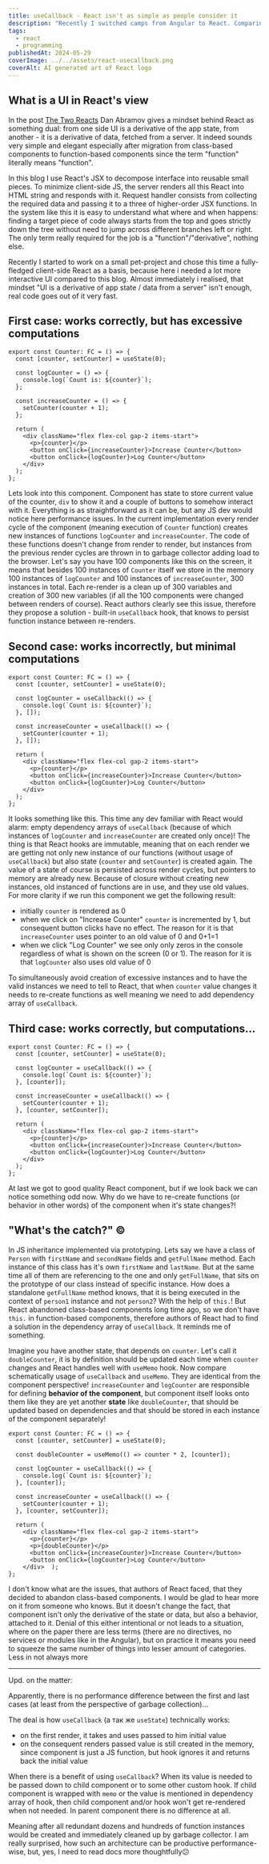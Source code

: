 ```yaml
---
title: useCallback - React isn't as simple as people consider it
description: "Recently I switched camps from Angular to React. Comparing these two technologies head-to-head is quite naive thing to do. There is a long-standing perception in the tech world, that React may lack some features, but it is simple and elegant, while Angular is complex and heavy, but it is a \"batteries included\" solution. Without experience with react I had nothing to do with this perception, but now it changed. I don't agree, that React is simple and `useCallback` is my proof"
tags:
  - react
  - programming
publishedAt: 2024-05-29
coverImage: ../../assets/react-usecallback.png
coverAlt: AI generated art of React logo
---
```


## What is a UI in React's view

In the post [The Two Reacts](https://overreacted.io/the-two-reacts/) Dan Abramov gives a mindset behind React as something dual: from one side UI is a derivative of the app state, from another - it is a derivative of data, fetched from a server. It indeed sounds very simple and elegant especially after migration from class-based components to function-based components since the term "function" literally means "function".

In this blog I use React's JSX to decompose interface into reusable small pieces. To minimize client-side JS, the server renders all this React into HTML string and responds with it. Request handler consists from collecting the required data and passing it to a three of higher-order JSX functions. In the system like this it is easy to understand what where and when happens: finding a target piece of code always starts from the top and goes strictly down the tree without need to jump across different branches left or right. The only term really required for the job is a "function"/"derivative", nothing else.

Recently I started to work on a small pet-project and chose this time a fully-fledged client-side React as a basis, because here i needed a lot more interactive UI compared to this blog. Almost immediately i realised, that mindset "UI is a derivative of app state / data from a server" isn't enough, real code goes out of it very fast.

## First case: works correctly, but has excessive computations

```tsx
export const Counter: FC = () => {
  const [counter, setCounter] = useState(0);

  const logCounter = () => {
    console.log(`Count is: ${counter}`);
  };

  const increaseCounter = () => {
    setCounter(counter + 1);
  };

  return (
    <div className="flex flex-col gap-2 items-start">
      <p>{counter}</p>
      <button onClick={increaseCounter}>Increase Counter</button>
      <button onClick={logCounter}>Log Counter</button>
    </div>
  );
};
```

Lets look into this component. Component has state to store current value of the counter, `div` to show it and a couple of buttons to somehow interact with it. Everything is as straightforward as it can be, but any JS dev would notice here performance issues. In the current implementation every render cycle of the component (meaning execution of `Counter` function) creates new instances of functions `logCounter` and `increaseCounter`. The code of these functions doesn't change from render to render, but instances from the previous render cycles are thrown in to garbage collector adding load to the browser. Let's say you have 100 components like this on the screen, it means that besides 100 instances of `Counter` itself we store in the memory 100 instances of `logCounter` and 100 instances of `increaseCounter`, 300 instances in total. Each re-render is a clean up of 300 variables and creation of 300 new variables (if all the 100 components were changed between renders of course). React authors clearly see this issue, therefore they propose a solution - built-in `useCallback` hook, that knows to persist function instance between re-renders.

## Second case: works incorrectly, but minimal computations

```tsx
export const Counter: FC = () => {
  const [counter, setCounter] = useState(0);

  const logCounter = useCallback(() => {
    console.log(`Count is: ${counter}`);
  }, []);

  const increaseCounter = useCallback(() => {
    setCounter(counter + 1);
  }, []);

  return (
    <div className="flex flex-col gap-2 items-start">
      <p>{counter}</p>
      <button onClick={increaseCounter}>Increase Counter</button>
      <button onClick={logCounter}>Log Counter</button>
    </div>
  );
};
```

It looks something like this. This time any dev familiar with React would alarm: empty dependency arrays of `useCallback` (because of which instances of `logCounter` and `increaseCounter` are created only once)! The thing is that React hooks are immutable, meaning that on each render we are getting not only new instance of our functions (without usage of `useCallback`) but also state (`counter` and `setCounter`) is created again. The value of a state of course is persisted across render cycles, but pointers to memory are already new. Because of closure without creating new instances, old instanced of functions are in use, and they use old values. For more clarity if we run this component we get the following result:

- initially `counter` is rendered as 0
- when we click on "Increase Counter" `counter` is incremented by 1, but consequent button clicks have no effect. The reason for it is that `increaseCounter` uses pointer to an old value of 0 and 0+1=1
- when we click "Log Counter" we see only only zeros in the console regardless of what is shown on the screen (0 or 1). The reason for it is that `logCounter` also uses old value of 0

To simultaneously avoid creation of excessive instances and to have the valid instances we need to tell to React, that when `counter` value changes it needs to re-create functions as well meaning we need to add dependency array of `useCallback`.

## Third case: works correctly, but computations...

```tsx
export const Counter: FC = () => {
  const [counter, setCounter] = useState(0);

  const logCounter = useCallback(() => {
    console.log(`Count is: ${counter}`);
  }, [counter]);

  const increaseCounter = useCallback(() => {
    setCounter(counter + 1);
  }, [counter, setCounter]);

  return (
    <div className="flex flex-col gap-2 items-start">
      <p>{counter}</p>
      <button onClick={increaseCounter}>Increase Counter</button>
      <button onClick={logCounter}>Log Counter</button>
    </div>
  );
};
```

At last we got to good quality React component, but if we look back we can notice something odd now. Why do we have to re-create functions (or behavior in other words) of the component when it's state changes?!

## "What's the catch?" ©️

In JS inheritance implemented via prototyping. Lets say we have a class of `Person` with `firstName` and `secondName` fields and `getFullName` method. Each instance of this class has it's own `firstName` and `lastName`. But at the same time all of them are referencing to the one and only `getFullName`, that sits on the prototype of our class instead of specific instance. How does a standalone `getFullName` method knows, that it is being executed in the context of `person1` instance and not `person2`? With the help of `this.`! But React abandoned class-based components long time ago, so we don't have `this.` in function-based components, therefore authors of React had to find a solution in the dependency array of `useCallback`. It reminds me of something.

Imagine you have another state, that depends on `counter`. Let's call it `doubleCounter`, it is by definition should be updated each time when `counter` changes and React handles well with `useMemo` hook. Now compare schematically usage of `useCallback` and `useMemo`. They are identical from the component perspective! `increaseCounter` and `logCounter` are responsible for defining **behavior of the component**, but component itself looks onto them like they are yet another **state** like `doubleCounter`, that should be updated based on dependencies and that should be stored in each instance of the component separately!

```tsx
export const Counter: FC = () => {
  const [counter, setCounter] = useState(0);

  const doubleCounter = useMemo(() => counter * 2, [counter]);

  const logCounter = useCallback(() => {
    console.log(`Count is: ${counter}`);
  }, [counter]);

  const increaseCounter = useCallback(() => {
    setCounter(counter + 1);
  }, [counter, setCounter]);

  return (
    <div className="flex flex-col gap-2 items-start">
      <p>{counter}</p>
      <p>{doubleCounter}</p>
      <button onClick={increaseCounter}>Increase Counter</button>
      <button onClick={logCounter}>Log Counter</button>
    </div>  );
};
```

I don't know what are the issues, that authors of React faced, that they decided to abandon class-based components. I would be glad to hear more on it from someone who knows. But it doesn't change the fact, that component isn't only the derivative of the state or data, but also a behavior, attached to it. Denial of this either intentional or not leads to a situation, where on the paper there are less terms (there are no directives, no services or modules like in the Angular), but on practice it means you need to squeeze the same number of things into lesser amount of categories. Less in not always more


---

Upd. on the matter:

Apparently, there is no performance difference between the first and last cases (at least from the perspective of garbage collection)…

The deal is how `useCallback` (а так же `useState`) technically works:

- on the first render, it takes and uses passed to him initial value
- on the consequent renders passed value is still created in the memory, since component is just a JS function, but hook ignores it and returns back the initial value

When there is a benefit of using `useCallback`? When its value is needed to be passed down to child component or to some other custom hook. If child component is wrapped with `memo` or the value is mentioned in dependency array of hook, then child component and/or hook won't get re-rendered when not needed. In parent component there is no difference at all.

Meaning after all redundant dozens and hundreds of function instances would be created and immediately cleaned up by garbage collector. I am really surprised, how such an architecture can be productive performance-wise, but, yes, I need to read docs more thoughtfully😕
